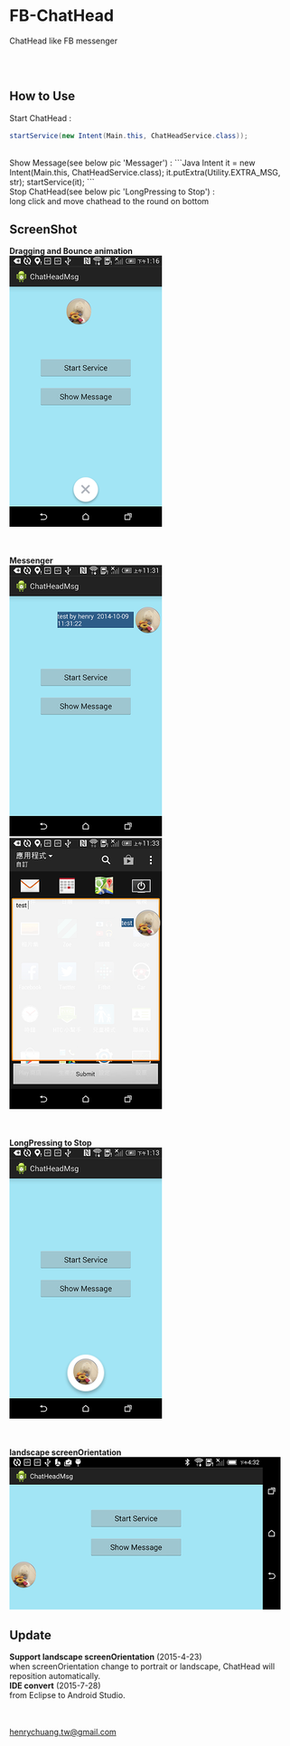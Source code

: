 FB-ChatHead
===========

ChatHead like FB messenger

<br/><br/>

How to Use
-----------
Start ChatHead :
```Java
startService(new Intent(Main.this, ChatHeadService.class));
```
<br/>
Show Message(see below pic 'Messager') :
```Java
Intent it = new Intent(Main.this, ChatHeadService.class);
it.putExtra(Utility.EXTRA_MSG, str);
startService(it);
```
<br/>
Stop ChatHead(see below pic 'LongPressing to Stop') :<br/>
long click and move chathead to the round on bottom


ScreenShot
-----------
**Dragging and Bounce animation**<br/>
![](assets/drag.png)

<br/><br/>
**Messenger**<br/>
![](assets/messenger1.png)
<br/>
![](assets/messenger2.png)

<br/><br/>
**LongPressing to Stop**<br/>
![](assets/pic_delete.png)

<br/><br/>
**landscape screenOrientation**<br/>
![](assets/landscape.png)

Update
-----------
**Support landscape screenOrientation** (2015-4-23)<br/>
when screenOrientation change to portrait or landscape, ChatHead will reposition automatically.
<br/>
**IDE convert** (2015-7-28)<br/>
from Eclipse to Android Studio.

<br/><br/>
henrychuang.tw@gmail.com
